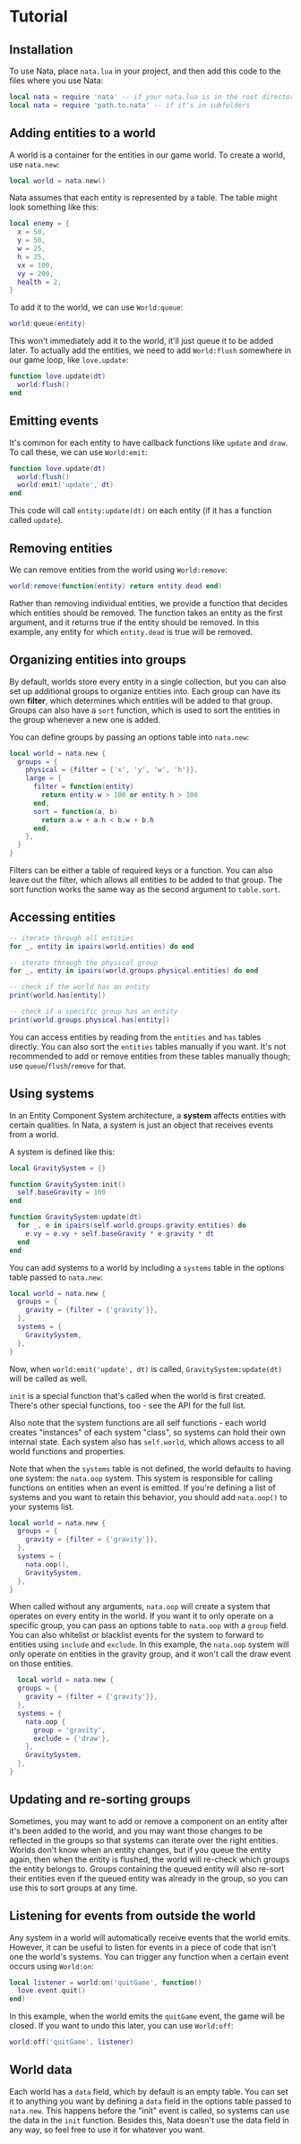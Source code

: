 # Tutorial

## Installation
To use Nata, place `nata.lua` in your project, and then add this code to the files where you use Nata:
```lua
local nata = require 'nata' -- if your nata.lua is in the root directory
local nata = require 'path.to.nata' -- if it's in subfolders
```

## Adding entities to a world
A world is a container for the entities in our game world. To create a world, use `nata.new`:
```lua
local world = nata.new()
```
Nata assumes that each entity is represented by a table. The table might look something like this:
```lua
local enemy = {
  x = 50,
  y = 50,
  w = 25,
  h = 25,
  vx = 100,
  vy = 200,
  health = 2,
}
```
To add it to the world, we can use `World:queue`:
```lua
world:queue(entity)
```
This won't immediately add it to the world, it'll just queue it to be added later. To actually add the entities, we need to add `World:flush` somewhere in our game loop, like `love.update`:
```lua
function love.update(dt)
  world:flush()
end
```

## Emitting events
It's common for each entity to have callback functions like `update` and `draw`. To call these, we can use `World:emit`:
```lua
function love.update(dt)
  world:flush()
  world:emit('update', dt)
end
```
This code will call `entity:update(dt)` on each entity (if it has a function called `update`).

## Removing entities
We can remove entities from the world using `World:remove`:
```lua
world:remove(function(entity) return entity.dead end)
```
Rather than removing individual entities, we provide a function that decides which entities should be removed. The function takes an entity as the first argument, and it returns true if the entity should be removed. In this example, any entity for which `entity.dead` is true will be removed.

## Organizing entities into groups
By default, worlds store every entity in a single collection, but you can also set up additional groups to organize entities into. Each group can have its own **filter**, which determines which entities will be added to that group. Groups can also have a `sort` function, which is used to sort the entities in the group whenever a new one is added.

You can define groups by passing an options table into `nata.new`:
```lua
local world = nata.new {
  groups = {
    physical = {filter = {'x', 'y', 'w', 'h'}},
    large = {
      filter = function(entity)
        return entity.w > 100 or entity.h > 100
      end,
      sort = function(a, b)
        return a.w + a.h < b.w + b.h
      end,
    },
  }
}
```
Filters can be either a table of required keys or a function. You can also leave out the filter, which allows all entities to be added to that group. The sort function works the same way as the second argument to `table.sort`.

## Accessing entities
```lua
-- iterate through all entities
for _, entity in ipairs(world.entities) do end

-- iterate through the physical group
for _, entity in ipairs(world.groups.physical.entities) do end

-- check if the world has an entity
print(world.has[entity])

-- check if a specific group has an entity
print(world.groups.physical.has[entity])
```
You can access entities by reading from the `entities` and `has` tables directly. You can also sort the `entities` tables manually if you want. It's not recommended to add or remove entities from these tables manually though; use `queue`/`flush`/`remove` for that.

## Using systems
In an Entity Component System architecture, a **system** affects entities with certain qualities. In Nata, a system is just an object that receives events from a world.

A system is defined like this:
```lua
local GravitySystem = {}

function GravitySystem:init()
  self.baseGravity = 100
end

function GravitySystem:update(dt)
  for _, e in ipairs(self.world.groups.gravity.entities) do
    e.vy = e.vy + self.baseGravity * e.gravity * dt
  end
end
```
You can add systems to a world by including a `systems` table in the options table passed to `nata.new`:
```lua
local world = nata.new {
  groups = {
    gravity = {filter = {'gravity'}},
  },
  systems = {
    GravitySystem,
  },
}
```
Now, when `world:emit('update', dt)` is called, `GravitySystem:update(dt)` will be called as well.

`init` is a special function that's called when the world is first created. There's other special functions, too - see the API for the full list.

Also note that the system functions are all self functions - each world creates "instances" of each system "class", so systems can hold their own internal state. Each system also has `self.world`, which allows access to all world functions and properties.

Note that when the `systems` table is not defined, the world defaults to having one system: the `nata.oop` system. This system is responsible for calling functions on entities when an event is emitted. If you're defining a list of systems and you want to retain this behavior, you should add `nata.oop()` to your systems list.
```lua
local world = nata.new {
  groups = {
    gravity = {filter = {'gravity'}},
  },
  systems = {
    nata.oop(),
    GravitySystem,
  },
}
```
When called without any arguments, `nata.oop` will create a system that operates on every entity in the world. If you want it to only operate on a specific group, you can pass an options table to `nata.oop` with a `group` field. You can also whitelist or blacklist events for the system to forward to entities using `include` and `exclude`. In this example, the `nata.oop` system will only operate on entities in the gravity group, and it won't call the draw event on those entities.
```lua
  local world = nata.new {
  groups = {
    gravity = {filter = {'gravity'}},
  },
  systems = {
    nata.oop {
      group = 'gravity',
      exclude = {'draw'},
    },
    GravitySystem,
  },
}
```

## Updating and re-sorting groups
Sometimes, you may want to add or remove a component on an entity after it's been added to the world, and you may want those changes to be reflected in the groups so that systems can iterate over the right entities. Worlds don't know when an entity changes, but if you queue the entity again, then when the entity is flushed, the world will re-check which groups the entity belongs to. Groups containing the queued entity will also re-sort their entities even if the queued entity was already in the group, so you can use this to sort groups at any time.

## Listening for events from outside the world
Any system in a world will automatically receive events that the world emits. However, it can be useful to listen for events in a piece of code that isn't one the world's systems. You can trigger any function when a certain event occurs using `World:on`:
```lua
local listener = world:on('quitGame', function()
  love.event.quit()
end)
```
In this example, when the world emits the `quitGame` event, the game will be closed. If you want to undo this later, you can use `World:off`:
```lua
world:off('quitGame', listener)
```

## World data
Each world has a `data` field, which by default is an empty table. You can set it to anything you want by defining a `data` field in the options table passed to `nata.new`. This happens before the "init" event is called, so systems can use the data in the `init` function. Besides this, Nata doesn't use the data field in any way, so feel free to use it for whatever you want.
